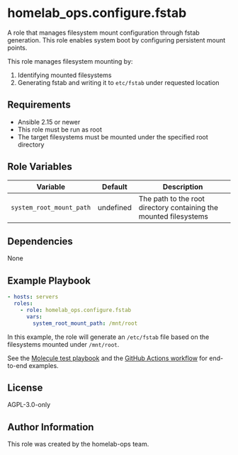 # homelab_ops.configure.fstab

A role that manages filesystem mount configuration through fstab generation. This role enables system boot by configuring persistent mount points.

This role manages filesystem mounting by:

1. Identifying mounted filesystems
2. Generating fstab and writing it to `etc/fstab` under requested location

## Requirements

- Ansible 2.15 or newer
- This role must be run as root
- The target filesystems must be mounted under the specified root directory

## Role Variables

| Variable | Default | Description |
| --- | --- | --- |
| `system_root_mount_path` | undefined | The path to the root directory containing the mounted filesystems |

## Dependencies

None

## Example Playbook

```yaml
- hosts: servers
  roles:
    - role: homelab_ops.configure.fstab
      vars:
        system_root_mount_path: /mnt/root
```

In this example, the role will generate an `/etc/fstab` file based on the filesystems mounted under `/mnt/root`.

See the [Molecule test playbook](../../molecule/fstab/converge.yml) and the [GitHub Actions workflow](../../../.github/workflows/test-configure.yaml) for end-to-end examples.

## License

AGPL-3.0-only

## Author Information

This role was created by the homelab-ops team.
